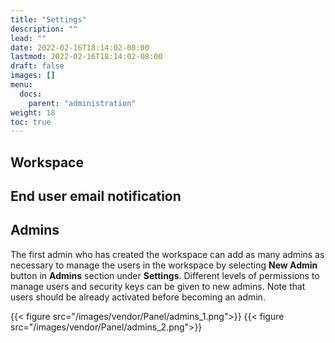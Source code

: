 ```yaml
---
title: "Settings"
description: ""
lead: ""
date: 2022-02-16T18:14:02-08:00
lastmod: 2022-02-16T18:14:02-08:00
draft: false
images: []
menu:
  docs:
    parent: "administration"
weight: 18
toc: true
---
```

## Workspace
## End user email notification
## Admins
The first admin who has created the workspace can add as many admins as necessary to manage the users in the workspace by selecting **New Admin** button in **Admins** section under **Settings**. Different levels of permissions to manage users and security keys can be given to new admins. Note that users should be already activated before becoming an admin.

{{< figure src="/images/vendor/Panel/admins_1.png">}}
{{< figure src="/images/vendor/Panel/admins_2.png">}}